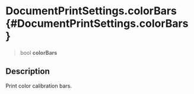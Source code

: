 DocumentPrintSettings.colorBars {#DocumentPrintSettings.colorBars}
===============================

> bool **colorBars**

Description
-----------

Print color calibration bars.
